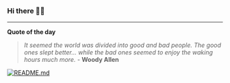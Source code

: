 ### Hi there 👋🏻


---

**Quote of the day**

> *It seemed the world was divided into good and bad people. The good ones slept better... while the bad ones seemed to enjoy the waking hours much more.* - **Woody Allen** 

[![README.md](https://github.com/marcolovazzano/marcolovazzano/actions/workflows/readme.yml/badge.svg)](https://github.com/marcolovazzano/marcolovazzano/actions/workflows/readme.yml)
